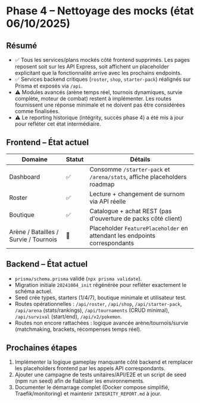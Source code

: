 # Phase 4 – Nettoyage des mocks (état 06/10/2025)

## Résumé
- ✅ Tous les services/plans mockés côté frontend supprimés. Les pages reposent soit sur les API Express, soit affichent un placeholder explicitant que la fonctionnalité arrive avec les prochains endpoints.
- ✅ Services backend critiques (`roster`, `shop`, `starter-pack`) réalignés sur Prisma et exposés via `/api`.
- ⚠️ Modules avancés (arène temps réel, tournois dynamiques, survie complète, moteur de combat) restent à implémenter. Les routes fournissent une réponse minimale et ne doivent pas être considérées comme finalisées.
- ⚠️ Le reporting historique (intégrity, succès phase 4) a été mis à jour pour refléter cet état intermédiaire.

## Frontend – État actuel
| Domaine | Statut | Détails |
| --- | --- | --- |
| Dashboard | ✅ | Consomme `/starter-pack` et `/arena/stats`, affiche placeholders roadmap |
| Roster | ✅ | Lecture + changement de surnom via API réelle |
| Boutique | ✅ | Catalogue + achat REST (pas d'ouverture de packs côté client) |
| Arène / Batailles / Survie / Tournois | 🚧 | Placeholder `FeaturePlaceholder` en attendant les endpoints correspondants |

## Backend – État actuel
- `prisma/schema.prisma` validé (`npx prisma validate`).
- Migration initiale `20241004_init` régénérée pour refléter exactement le schéma actuel.
- Seed crée types, starters (1/4/7), boutique minimale et utilisateur test.
- Routes opérationnelles : `/api/roster`, `/api/shop`, `/api/starter-pack`, `/api/arena` (stats/rankings), `/api/tournaments` (CRUD minimal), `/api/survival` (start/end), `/api/v2/pokemon`.
- Routes non encore rattachées : logique avancée arène/tournois/survie (matchmaking, brackets, récompenses temps réel).

## Prochaines étapes
1. Implémenter la logique gameplay manquante côté backend et remplacer les placeholders frontend par les appels API correspondants.
2. Ajouter une campagne de tests unitaires/API/E2E et un script de seed (npm run seed) afin de fiabiliser les environnements.
3. Documenter le démarrage complet (Docker compose simplifié, Traefik/monitoring) et maintenir `INTEGRITY_REPORT.md` à jour.
